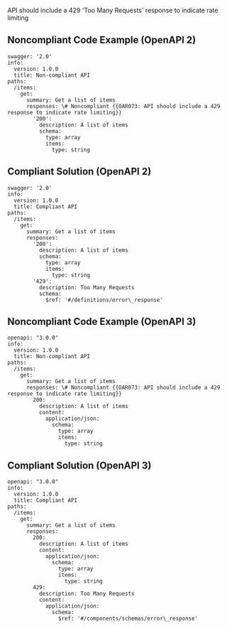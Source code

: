 API should include a 429 'Too Many Requests' response to indicate rate limiting

Noncompliant Code Example (OpenAPI 2)
-------------------------------------

    swagger: '2.0'
    info:
      version: 1.0.0
      title: Non-compliant API
    paths:
      /items:
        get:
          summary: Get a list of items
          responses: \# Noncompliant {{OAR073: API should include a 429 response to indicate rate limiting}}
            '200':
              description: A list of items
              schema:
                type: array
                items:
                  type: string

Compliant Solution (OpenAPI 2)
------------------------------

    swagger: '2.0'
    info:
      version: 1.0.0
      title: Compliant API
    paths:
      /items:
        get:
          summary: Get a list of items
          responses:
            '200':
              description: A list of items
              schema:
                type: array
                items:
                  type: string
            '429':
              description: Too Many Requests
              schema:
                $ref: '#/definitions/error\_response'

Noncompliant Code Example (OpenAPI 3)
-------------------------------------

    openapi: "3.0.0"
    info:
      version: 1.0.0
      title: Non-compliant API
    paths:
      /items:
        get:
          summary: Get a list of items
          responses: \# Noncompliant {{OAR073: API should include a 429 response to indicate rate limiting}}
            200:
              description: A list of items
              content:
                application/json:
                  schema:
                    type: array
                    items:
                      type: string

Compliant Solution (OpenAPI 3)
------------------------------

    openapi: "3.0.0"
    info:
      version: 1.0.0
      title: Compliant API
    paths:
      /items:
        get:
          summary: Get a list of items
          responses:
            200:
              description: A list of items
              content:
                application/json:
                  schema:
                    type: array
                    items:
                      type: string
            429:
              description: Too Many Requests
              content:
                application/json:
                  schema:
                    $ref: '#/components/schemas/error\_response'